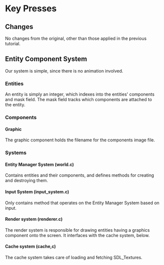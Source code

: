 # Key Presses

## Changes
No changes from the original, other than those applied in the previous tutorial.

## Entity Component System
Our system is simple, since there is no animation involved.
### Entities
An entity is simply an integer, which indexes into the entities' components and
mask field.  The mask field tracks which components are attached to the
entity.

### Components
#### Graphic
The graphic component holds the filename for the components image file.

### Systems
#### Entity Manager System (world.c)
Contains entities and their components, and defines methods for creating and
destroying them.
#### Input System (input\_system.c)
Only contains method that operates on the Entity Manager System based on input.
#### Render system (renderer.c)
The render system is responsible for drawing entities having a graphics
component onto the screen.  It interfaces with the cache system, below.
#### Cache system (cache,c)
The cache system takes care of loading and fetching SDL\_Textures.
